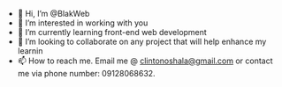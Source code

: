 - 👋 Hi, I’m @BlakWeb
- 👀 I’m interested in working with you
- 🌱 I’m currently learning front-end web development 
- 💞️ I’m looking to collaborate on any project that will help enhance my learnin
- 📫 How to reach me. Email me @ clintonoshala@gmail.com or contact me via phone number: 09128068632.

<!---
BlakWeb/BlakWeb is a ✨ special ✨ repository because its `README.md` (this file) appears on your GitHub profile.
You can click the Preview link to take a look at your changes.
--->
